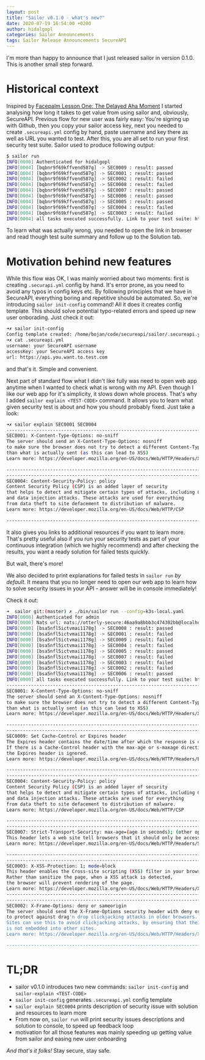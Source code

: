 ```yaml
---
layout: post
title: "Sailor v0.1.0 - what's new?"
date: 2020-07-19 16:54:00 +0200
author: hidalgopl
categories: Sailor Announcements
tags: Sailor Release Announcements SecureAPI
---
```


I'm more than happy to announce that I just released sailor in version 0.1.0. This is another small step forward.

# Historical context
Inspired by [Facepalm Lesson One: The Delayed Aha Moment](https://smallstep.com/blog/delayed-aha/) I started analysing how long it takes to get value from using sailor and, obviously, SecureAPI.
Previous flow for new user was fairly easy: You're signing up with Github, then you copy your sailor access key, next you needed to create `.secureapi.yml` config by hand, paste username and key there as well as URL you wanted to test.
After this, you are all set to run your first security test suite. Sailor used to produce following output:
```bash
$ sailor run
INFO[0000] Authenticated for hidalgopl
INFO[0004] [bqbnr9f69kffvend587g] -> SEC0009 : result: passed 
INFO[0004] [bqbnr9f69kffvend587g] -> SEC0001 : result: passed 
INFO[0004] [bqbnr9f69kffvend587g] -> SEC0002 : result: failed 
INFO[0004] [bqbnr9f69kffvend587g] -> SEC0008 : result: failed 
INFO[0004] [bqbnr9f69kffvend587g] -> SEC0007 : result: passed 
INFO[0004] [bqbnr9f69kffvend587g] -> SEC0006 : result: passed 
INFO[0004] [bqbnr9f69kffvend587g] -> SEC0005 : result: passed 
INFO[0004] [bqbnr9f69kffvend587g] -> SEC0004 : result: failed 
INFO[0004] [bqbnr9f69kffvend587g] -> SEC0003 : result: failed 
INFO[0004] all tasks executed successfully. Link to your test suite: https://staging.secureapi.dev/tests?suite_id=bqbnr9f69kffvend587g
```

To learn what was actually wrong, you needed to open the link in browser and read though test suite summary and follow up to the Solution tab.

 # Motivation behind new features

While this flow was OK, I was mainly worried about two moments: first is creating `.securapi.yml` config by hand. It's error prone, as you need to avoid any typos in config keys etc.
By following principles that we have in SecureAPI, everything boring and repetitive should be automated.
So, we're introducing `sailor init-config` command!
All it does it creates config template. This should solve potential typo-related errors and speed up new user onborading. 
Just check it out:

```bash
➜✗ sailor init-config
Config template created: /home/bojan/code/secureapi/sailor/.secureapi.yml
➜✗ cat .secureapi.yml 
username: your SecureAPI username
accessKey: your SecureAPI access key
url: https://api.you.want.to.test.com
```
and that's it. Simple and convenient.

Next part of standard flow what I didn't like fully was need to open web app anytime when I wanted to check what is wrong with my API.
Even though I like our web app for it's simplicity, it slows down whole process. 
That's why I added `sailor explain <TEST-CODE>` command. It allows you to learn what given security test is about and how you should probably fixed.
Just take a look:
```bash
➜✗ sailor explain SEC0001 SEC0004
---------------------------------------------------------------------------------------------
SEC0001: X-Content-Type-Options: no-sniff
The server should send an X-Content-Type-Options: nosniff 
to make sure the browser does not try to detect a different Content-Type 
than what is actually sent (as this can lead to XSS)
Learn more: https://developer.mozilla.org/en-US/docs/Web/HTTP/Headers/X-Content-Type-Options

---------------------------------------------------------------------------------------------
---------------------------------------------------------------------------------------------
SEC0004: Content-Security-Policy: policy
Content Security Policy (CSP) is an added layer of security
that helps to detect and mitigate certain types of attacks, including Cross Site Scripting (XSS)
and data injection attacks. These attacks are used for everything
from data theft to site defacement to distribution of malware.
Learn more: https://developer.mozilla.org/en-US/docs/Web/HTTP/CSP

---------------------------------------------------------------------------------------------

```
It also gives you links to additional resources if you want to learn more. That's pretty useful also if you run your security tests as part of your continuous integration (which we highly recommend) and after checking the results, you want a ready solution for failed tests quickly.

But wait, there's more!

We also decided to print explanations for failed tests in `sailor run` *by default*.
It means that you no longer need to open our web app to learn how to solve security issues in your API - answer will be in console immediately!

Check it out:
```bash
➜  sailor git:(master) ✗ ./bin/sailor run --config=k3s-local.yaml
INFO[0000] Authenticated for admin                      
INFO[0000] Nats url: nats://otterly-secure:46aa9a8bbb3c474302bb@localhost:4222 
INFO[0000] [bsa5nfl5ictvmai1178g] -> SEC0008 : result: passed 
INFO[0000] [bsa5nfl5ictvmai1178g] -> SEC0001 : result: failed 
INFO[0000] [bsa5nfl5ictvmai1178g] -> SEC0009 : result: failed 
INFO[0000] [bsa5nfl5ictvmai1178g] -> SEC0004 : result: failed 
INFO[0000] [bsa5nfl5ictvmai1178g] -> SEC0005 : result: passed 
INFO[0000] [bsa5nfl5ictvmai1178g] -> SEC0007 : result: failed 
INFO[0000] [bsa5nfl5ictvmai1178g] -> SEC0003 : result: failed 
INFO[0000] [bsa5nfl5ictvmai1178g] -> SEC0002 : result: failed 
INFO[0000] [bsa5nfl5ictvmai1178g] -> SEC0006 : result: passed 
INFO[0000] all tasks executed successfully. Link to your test suite: http://localhost:3000?suite-id=bsa5nfl5ictvmai1178g 
---------------------------------------------------------------------------------------------
SEC0001: X-Content-Type-Options: no-sniff
The server should send an X-Content-Type-Options: nosniff 
to make sure the browser does not try to detect a different Content-Type 
than what is actually sent (as this can lead to XSS)
Learn more: https://developer.mozilla.org/en-US/docs/Web/HTTP/Headers/X-Content-Type-Options

---------------------------------------------------------------------------------------------
---------------------------------------------------------------------------------------------
SEC0009: Set Cache-Control or Expires header
The Expires header contains the date/time after which the response is considered stale.
If there is a Cache-Control header with the max-age or s-maxage directive in the response,
the Expires header is ignored.
Learn more: https://developer.mozilla.org/en-US/docs/Web/HTTP/Headers/Expires

---------------------------------------------------------------------------------------------
---------------------------------------------------------------------------------------------
SEC0004: Content-Security-Policy: policy
Content Security Policy (CSP) is an added layer of security
that helps to detect and mitigate certain types of attacks, including Cross Site Scripting (XSS)
and data injection attacks. These attacks are used for everything
from data theft to site defacement to distribution of malware.
Learn more: https://developer.mozilla.org/en-US/docs/Web/HTTP/CSP

---------------------------------------------------------------------------------------------
---------------------------------------------------------------------------------------------
SEC0007: Strict-Transport-Security: max-age=(age in seconds); (other options)
This header lets a web site tell browsers that it should only be accessed using HTTPS, instead of using HTTP.
Learn more: https://developer.mozilla.org/en-US/docs/Web/HTTP/Headers/Strict-Transport-Security

---------------------------------------------------------------------------------------------
---------------------------------------------------------------------------------------------
SEC0003: X-XSS-Protection: 1; mode=block
This header enables the Cross-site scripting (XSS) filter in your browser. 1; mode=block Filter enabled.
Rather than sanitize the page, when a XSS attack is detected,
the browser will prevent rendering of the page.
Learn more: https://developer.mozilla.org/en-US/docs/Web/HTTP/Headers/X-XSS-Protection
---------------------------------------------------------------------------------------------
---------------------------------------------------------------------------------------------
SEC0002: X-Frame-Options: deny or sameorigin
The server should send the X-Frame-Options security header with deny or sameorigin value,
to protect against drag'n drop clickjacking attacks in older browsers.
Sites can use this to avoid clickjacking attacks, by ensuring that their content 
is not embedded into other sites.
Learn more: https://developer.mozilla.org/en-US/docs/Web/HTTP/Headers/X-Frame-Options

---------------------------------------------------------------------------------------------

```
 
 # TL;DR
  - sailor v0.1.0 introduces two new commands: `sailor init-config` and `sailor-explain <TEST-CODE>`
  - `sailor init-config` generates `.secureapi.yml` config template
  - `sailor explain SEC0004` prints description of security issue with solution and resources to learn more
  - From now on, `sailor run` will print security issues descriptions and solution to console, to speed up feedback loop
  - motivation for all those features was mainly speeding up getting value from sailor and easing new user onboarding
 
_And that's it folks!_ Stay secure, stay safe.
